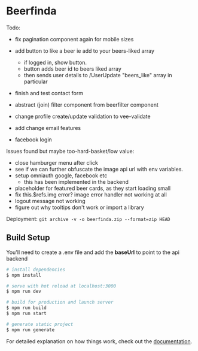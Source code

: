 # Beerfinda

Todo:

- fix pagination component again for mobile sizes

- add button to like a beer ie add to your beers-liked array
  - if logged in, show button.
  - button adds beer id to beers liked array
  - then sends user details to /UserUpdate "beers_like" array in particular
- finish and test contact form
- abstract (join) filter component from beerfilter component
- change profile create/update validation to vee-validate
- add change email features
- facebook login

Issues found but maybe too-hard-basket/low value:

- close hamburger menu after click
- see if we can further obfuscate the image api url with env variables.
- setup omniauth google, facebook etc
  - this has been implemented in the backend
- placeholder for featured beer cards, as they start loading small
- fix this.$refs.img error? image error handler not working at all
- logout message not working
- figure out why tooltips don't work or import a library

Deployment:
`git archive -v -o beerfinda.zip --format=zip HEAD`

## Build Setup

You'll need to create a .env file and add the **baseUrl** to point to the api backend

```bash
# install dependencies
$ npm install

# serve with hot reload at localhost:3000
$ npm run dev

# build for production and launch server
$ npm run build
$ npm run start

# generate static project
$ npm run generate
```

For detailed explanation on how things work, check out the [documentation](https://nuxtjs.org).
